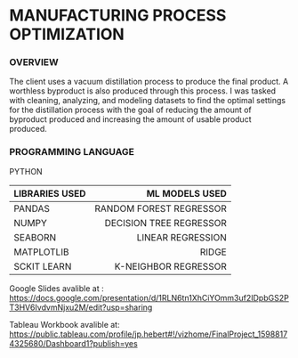 # MANUFACTURING PROCESS OPTIMIZATION

### OVERVIEW<br />
The client uses a vacuum distillation process to produce the final product. A worthless byproduct is also produced through this process. I was tasked with cleaning, analyzing, and modeling datasets to find the optimal settings for the distillation process with the goal of reducing the amount of byproduct produced and increasing the amount of usable product produced. 

### PROGRAMMING LANGUAGE
PYTHON

|LIBRARIES USED|ML MODELS USED         |
|--------------|----------------------:|
|PANDAS        |RANDOM FOREST REGRESSOR|
|NUMPY         |DECISION TREE REGRESSOR|
|SEABORN       |LINEAR REGRESSION      |
|MATPLOTLIB    |RIDGE                  |	
|SCKIT LEARN   |K-NEIGHBOR REGRESSOR   |


Google Slides avalible at : <br />
https://docs.google.com/presentation/d/1RLN6tn1XhCiYOmm3uf2IDpbGS2PT3HV6IvdvmNjxu2M/edit?usp=sharing

Tableau Workbook avalible at: <br />
https://public.tableau.com/profile/jp.hebert#!/vizhome/FinalProject_15988174325680/Dashboard1?publish=yes

